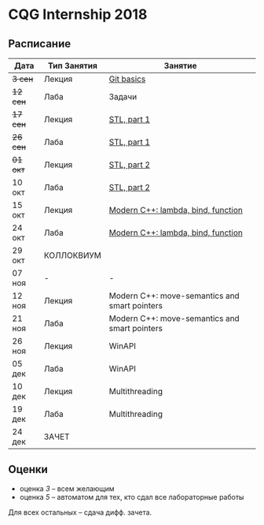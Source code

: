 # CQG Internship 2018

## Расписание
Дата | Тип Занятия | Занятие
-----|-------------|--------
~~3 сен~~ | Лекция | [Git basics](<1. Git/Git Basics.pptx>)
~~12 сен~~ | Лаба | Задачи
~~17 сен~~ | Лекция | [STL, part 1](<2. STL1/STL Containers (2018) summary.pdf>)
~~26 сен~~ | Лаба | [STL, part 1](<2. STL1/Containers and iterators.md>)
~~01 окт~~ | Лекция | [STL, part 2](<3. STL2/STL Algorithms (2018) summary.pdf>)
10 окт | Лаба | [STL, part 2](<3. STL2/Алгоритмы и функциональные объекты.md>)
15 окт | Лекция | [Modern C++: lambda, bind, function](<4. Modern C++ lambda, bind, function/Modern C++ Lambda, Bind, Function.pdf>)
24 окт | Лаба | [Modern C++: lambda, bind, function](<4. Modern C++ lambda, bind, function/Modern C++ Lambda, Bind, Function.md>)
29 окт | КОЛЛОКВИУМ | 
07 ноя | - | -
12 ноя | Лекция | Modern C++: move-semantics and smart pointers
21 ноя | Лаба | Modern C++: move-semantics and smart pointers
26 ноя | Лекция | WinAPI
05 дек | Лаба | WinAPI
10 дек | Лекция | Multithreading
19 дек | Лаба | Multithreading
24 дек | ЗАЧЕТ | 

## Оценки
+ оценка *3* – всем желающим
+ оценка *5* – автоматом для тех, кто сдал все лабораторные работы

Для всех остальных – сдача дифф. зачета. 
